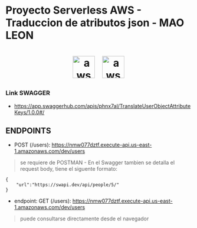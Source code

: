 # Proyecto Serverless AWS - Traduccion de atributos json - MAO LEON

<div align="center" display="inline" display="flex" align-items="center" padding="100px">

<h1>
<img display="inline" href="https://github.com/Mao-Leon/pry-serverless-aws-translate" src="https://cdn.freebiesupply.com/logos/large/2x/nodejs-1-logo-png-transparent.png" width="60px" alt="aws" />
 &nbsp;  <img href="https://github.com/Mao-Leon/pry-serverless-aws-translate" display="inline" src="https://miro.medium.com/v2/resize:fit:512/1*zcgBQwBtG41EQNqQBcugLg.png" width="60px" alt="aws" />
</h1>
</div>

### Link SWAGGER
- https://app.swaggerhub.com/apis/phnx7al/TranslateUserObjectAttributeKeys/1.0.0#/
## ENDPOINTS
-  POST (/users): https://nmw077dztf.execute-api.us-east-1.amazonaws.com/dev/users

>   se requiere de POSTMAN - En el Swagger tambien se detalla el request body, tiene el siguente formato:
```
{
    "url":"https://swapi.dev/api/people/5/"
}
```

- endpoint: GET (/users): https://nmw077dztf.execute-api.us-east-1.amazonaws.com/dev/users

> puede consultarse directamente desde el navegador
